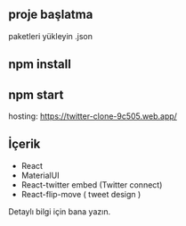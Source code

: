 ## proje başlatma

paketleri yükleyin .json

## npm install

## npm start

hosting: https://twitter-clone-9c505.web.app/


## İçerik

 - React
 - MaterialUI
 - React-twitter embed (Twitter connect)
 - React-flip-move ( tweet design )


Detaylı bilgi için bana yazın.
